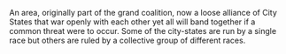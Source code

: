 An area, originally part of the grand coalition, now a loose alliance of City States that war openly with each other yet all will band together if a common threat were to occur. Some of the city-states are run by a single race but others are ruled by a collective group of different races.
